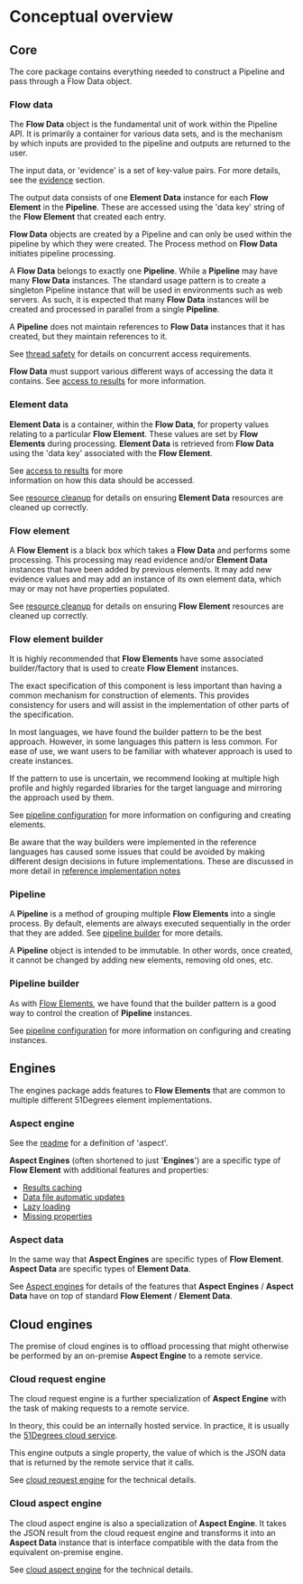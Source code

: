 # Conceptual overview

## Core 

The core package contains everything needed to construct a Pipeline and pass through 
a Flow Data object.

### Flow data

The **Flow Data** object is the fundamental unit of work within the Pipeline API.
It is primarily a container for various data sets, and is the mechanism by which 
inputs are provided to the pipeline and outputs are returned to the user.

The input data, or 'evidence' is a set of key-value pairs. For more details, 
see the [evidence](features/evidence.md) section.

The output data consists of one **Element Data** instance for each **Flow Element** 
in the **Pipeline**. These are accessed using the 'data key' string of the
 **Flow Element** that created each entry.

**Flow Data** objects are created by a Pipeline and can only be used within the 
pipeline by which they were created. The Process method on **Flow Data** 
initiates pipeline processing.

A **Flow Data** belongs to exactly one **Pipeline**. 
While a **Pipeline** may have many **Flow Data** instances. 
The standard usage pattern is to create a singleton Pipeline instance that will
be used in environments such as web servers. As such, it is expected that many 
**Flow Data** instances will be created and processed in parallel from a single 
**Pipeline**.

A **Pipeline** does not maintain references to **Flow Data** instances that it 
has created, but they maintain references to it.

See [thread safety](features/thread-safety.md) for details on concurrent access requirements.

**Flow Data** must support various different ways of accessing the data it contains. 
See [access to results](features/access-to-results.md) for more information.

### Element data

**Element Data** is a container, within the **Flow Data**, for property values 
relating to a particular **Flow Element**. These values are set by 
**Flow Elements** during processing. **Element Data** is retrieved from 
**Flow Data** using the 'data key' associated with the **Flow Element**.

See [access to results](features/access-to-results.md) for more  
information on how this data should be accessed.

See [resource cleanup](features/resource-cleanup.md) for details on ensuring 
**Element Data** resources are cleaned up correctly.

### Flow element

A **Flow Element** is a black box which takes a **Flow Data** and performs some
processing. This processing may read evidence and/or **Element Data** instances
that have been added by previous elements. It may add new evidence values and
may add an instance of its own element data, which may or may not have 
properties populated.

See [resource cleanup](features/resource-cleanup.md) for details on ensuring 
**Flow Element** resources are cleaned up correctly.

### Flow element builder

It is highly recommended that **Flow Elements** have some associated
builder/factory that is used to create **Flow Element** instances.

The exact specification of this component is less important than having a common
mechanism for construction of elements. This provides consistency for users and
will assist in the implementation of other parts of the specification.

In most languages, we have found the builder pattern to be the best approach.
However, in some languages this pattern is less common. For ease of use, we want 
users to be familiar with whatever approach is used to create instances.

If the pattern to use is uncertain, we recommend looking at multiple high profile 
and highly regarded libraries for the target language and mirroring the approach 
used by them.

See [pipeline configuration](features/pipeline-configuration.md) for more 
information on configuring and creating elements.

Be aware that the way builders were implemented in the reference languages 
has caused some issues that could be avoided by making different design 
decisions in future implementations. These are discussed in more detail 
in [reference implementation notes](reference-implementation-notes.md#builders)

### Pipeline

A **Pipeline** is a method of grouping multiple **Flow Elements** into a single 
process. By default, elements are always executed sequentially in the order 
that they are added. See [pipeline builder](#pipeline-builder) for more details.

A **Pipeline** object is intended to be immutable. In other words, once created, it cannot be 
changed by adding new elements, removing old ones, etc.

### Pipeline builder

As with [Flow Elements](#flow-element-builder), we have found that the builder 
pattern is a good way to control the creation of **Pipeline** instances.

See [pipeline configuration](features/pipeline-configuration.md) for more information
on configuring and creating instances.

## Engines

The engines package adds features to **Flow Elements** that are common to
multiple different 51Degrees element implementations.

### Aspect engine

See the [readme](README.md#engine) for a definition of 'aspect'.

**Aspect Engines** (often shortened to just '**Engines**') are a specific type 
of **Flow Element** with additional features and properties:

- [Results caching](features/caching.md)
- [Data file automatic updates](features/data-updates.md)
- [Lazy loading](features/properties.md#lazy-loading)
- [Missing properties](features/properties.md#missing-properties)

### Aspect data

In the same way that **Aspect Engines** are specific types of **Flow Element**. 
**Aspect Data** are specific types of **Element Data**.

See [Aspect engines](#aspect-engine) for details of the features that 
**Aspect Engines** / **Aspect Data** have on top of standard **Flow Element** / 
**Element Data**. 

## Cloud engines

The premise of cloud engines is to offload processing that might otherwise
be performed by an on-premise **Aspect Engine** to a remote service.

### Cloud request engine

The cloud request engine is a further specialization of **Aspect Engine** 
with the task of making requests to a remote service.

In theory, this could be an internally hosted service. In practice, it is
usually the [51Degrees cloud service](https://cloud.51degrees.com/api-docs/index.html).

This engine outputs a single property, the value of which is the JSON data 
that is returned by the remote service that it calls.

See [cloud request engine](pipeline-elements/cloud-request-engine.md) 
for the technical details.

### Cloud aspect engine

The cloud aspect engine is also a specialization of **Aspect Engine**.
It takes the JSON result from the cloud request engine and transforms 
it into an **Aspect Data** instance that is interface compatible with 
the data from the equivalent on-premise engine.

See [cloud aspect engine](pipeline-elements/cloud-aspect-engine.md) 
for the technical details.
